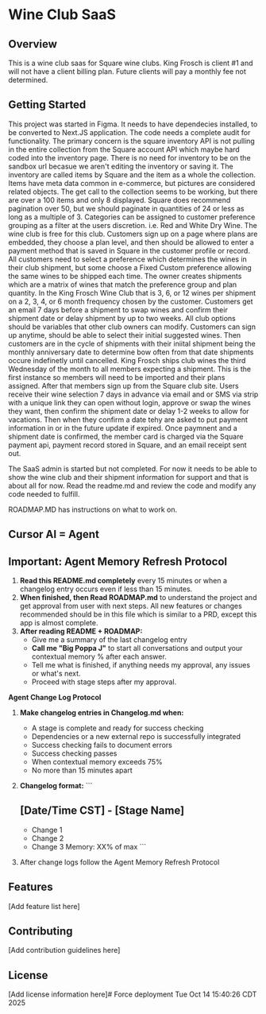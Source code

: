 # Wine Club SaaS

## Overview

This is a wine club saas for Square wine clubs. King Frosch is client #1 and will not have a client billing plan. Future clients will pay a monthly fee not determined. 

## Getting Started


This project was started in Figma. It needs to have dependecies installed, to be converted to Next.JS application. The code needs a complete audit for functionality. The primary concern is the square inventory API is not pulling in the entire collection from the Square account API which maybe hard coded into the inventory page. There is no need for inventory to be on the sandbox url becasue we aren't editing the inventory or saving it. The inventory are called items by Square and the item as a whole the collection. Items have meta data common in e-commerce, but pictures are considered related objects. The get call to the collection seems to be working, but there are over a 100 items and only 8 displayed. Square does recommend pagination over 50, but we should paginate in quantities of 24 or less as long as a multiple of 3. Categories can be assigned to customer preference grouping as a filter at the users discretion. i.e. Red and White Dry Wine. The wine club is free for this club. Customers sign up on a page where plans are embedded, they choose a plan level, and then should be allowed to enter a payment method that is saved in Square in the customer profile or record. All customers need to select a preference which determines the wines in their club shipment, but some choose a Fixed Custom preference allowing the same wines to be shipped each time. The owner creates shipments which are a matrix of wines that match the preference group and plan quantity. In the King Frosch Wine Club that is 3, 6, or 12 wines per shipment on a 2, 3, 4, or 6 month frequency chosen by the customer. Customers get an email 7 days before a shipment to swap wines and confirm their shipment date or delay shipment by up to two weeks. All club options should be variables that other club owners can modify. Customers can sign up anytime, should be able to select their initial suggested wines. Then customers are in the cycle of shipments with their iniital shipment being the monthly anniversary date to determine bow often from that date shipments occure indefinetly until cancelled. King Frosch ships club wines the third Wednesday of the month to all members expecting a shipment. This is the first instance so members will need to be imported and their plans assigned. After that members sign up from the Square club site. Users receive their wine selection 7 days in advance via email and or SMS via strip with a unique link they can open without login, approve or swap the wines they want, then confirm the shipment date or delay 1-2 weeks to allow for vacations. Then when they confirm a date tehy are asked to put payment information in or in the future update if expired. Once paymnent and a shipment date is confirmed, the member card is charged via the Square payment api, payment record stored in Square, and an email receipt sent out. 

The SaaS admin is started but not completed. For now it needs to be able to show the wine club and their shipment information for support and that is about all for now. 
Read the readme.md and review the code and modify any code needed to fulfill. 

ROADMAP.MD has instructions on what to work on.

## Cursor AI = Agent


## Important: Agent Memory Refresh Protocol

1. **Read this README.md completely** every 15 minutes or when a changelog entry occurs even if less than 15 minutes.
2. **When finished, then Read ROADMAP.md** to understand the project and get approval from user with next steps. All new features or changes recommended should be in this file which is similar to a PRD, except this app is almost complete. 
3. **After reading README + ROADMAP:**
   - Give me a summary of the last changelog entry
   - **Call me "Big Poppa J"** to start all conversations and output your contextual memory % after each answer. 
   - Tell me what is finished, if anything needs my approval, any issues or what's next.
   - Proceed with stage steps after my approval.

**Agent Change Log Protocol**

1. **Make changelog entries in Changelog.md when:**
   - A stage is complete and ready for success checking
   - Dependencies or a new external repo is successfully integrated
   - Success checking fails to document errors 
   - Success checking passes
   - When contextual memory exceeds 75%
   - No more than 15 minutes apart 

2. **Changelog format:**
   \`\`\`
   ## [Date/Time CST] - [Stage Name]
   - Change 1
   - Change 2
   - Change 3
   Memory: XX% of max
   \`\`\`

3. After change logs follow the Agent Memory Refresh Protocol 

## Features

[Add feature list here]

## Contributing

[Add contribution guidelines here]

## License

[Add license information here]# Force deployment Tue Oct 14 15:40:26 CDT 2025
